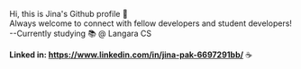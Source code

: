 Hi, this is Jina's Github profile 👋 <br/>
Always welcome to connect with fellow developers and student developers!<br/>
--Currently studying 📚 @ Langara CS <br/>

<b>Linked in: https://www.linkedin.com/in/jina-pak-6697291bb/</b> ☕



